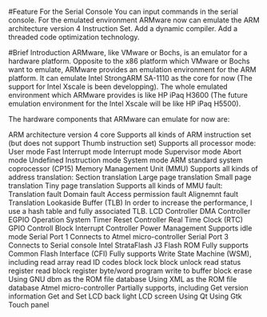 #Feature
For the Serial Console
You can input commands in the serial console.
For the emulated environment
ARMware now can emulate the ARM architecture version 4 Instruction Set.
Add a dynamic compiler.
Add a threaded code optimization technology.


#Brief Introduction
ARMware, like VMware or Bochs, is an emulator for a hardware platform. Opposite to the x86 platform which VMware or Bochs want to emulate, ARMware provides an emulation environment for the ARM platform. It can emulate Intel StrongARM SA-1110 as the core for now (The support for Intel Xscale is been developping). The whole emulated environment which ARMware provides is like HP iPaq H3600 (The future emulation environment for the Intel Xscale will be like HP iPaq H5500).

The hardware components that ARMware can emulate for now are:

ARM architecture version 4 core
Supports all kinds of ARM instruction set (but does not support Thumb instruction set)
Supports all processor mode:
User mode
Fast Interrupt mode
Interrupt mode
Supervisor mode
Abort mode
Undefined Instruction mode
System mode
ARM standard system coprocessor (CP15)
Memory Management Unit (MMU)
Supports all kinds of address translation:
Section translation
Large page translation
Small page translation
Tiny page translation
Supports all kinds of MMU fault:
Translation fault
Domain fault
Access permission fault
Alignemnt fault
Translation Lookaside Buffer (TLB)
In order to increase the performance, I use a hash table and fully associated TLB.
LCD Controller
DMA Controller
EGPIO
Operation System Timer
Reset Controller
Real Time Clock (RTC)
GPIO Controll Block
Interrupt Controller
Power Management
Supports idle mode
Serial Port 1
Connects to Atmel micro-controller
Serial Port 3
Connects to Serial console
Intel StrataFlash J3 Flash ROM
Fully supports Common Flash Interface (CFI)
Fully supports Write State Machine (WSM), including
read array
read ID codes
block lock
block unlock
read status register
read block register
byte/word program
write to buffer
block erase
Using GNU dbm as the ROM file database
Using XML as the ROM file database
Atmel micro-controller
Partially supports, including
Get version information
Get and Set LCD back light
LCD screen
Using Qt
Using Gtk
Touch panel
